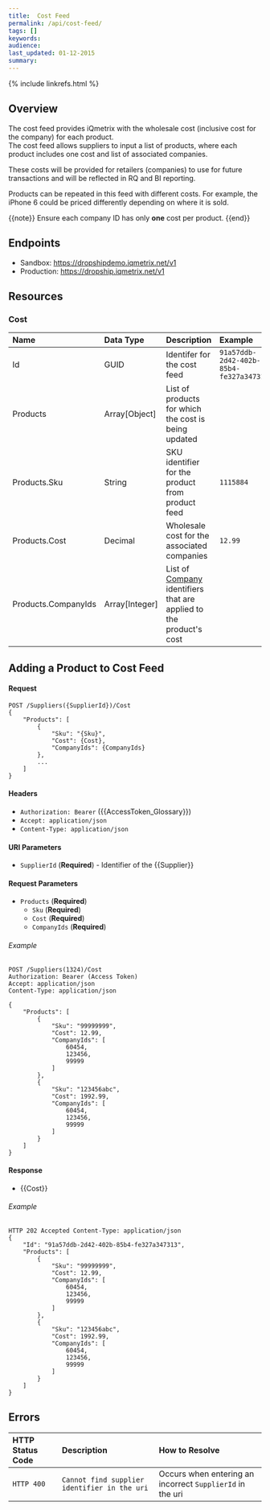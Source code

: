 ```yaml
---
title:  Cost Feed
permalink: /api/cost-feed/
tags: []
keywords: 
audience: 
last_updated: 01-12-2015
summary: 
---
```


{% include linkrefs.html %}

## Overview

The cost feed provides iQmetrix with the wholesale cost (inclusive cost for the company) for each product.  
The cost feed allows suppliers to input a list of products, where each product includes one cost and list of associated companies.

These costs will be provided for retailers (companies) to use for future transactions and will be reflected in RQ and BI reporting. 

Products can be repeated in this feed with different costs. For example, the iPhone 6 could be priced differently depending on where it is sold. 

{{note}} 
Ensure each company ID has only <strong>one</strong> cost per product.
{{end}}

## Endpoints

* Sandbox: https://dropshipdemo.iqmetrix.net/v1
* Production: https://dropship.iqmetrix.net/v1

## Resources

### Cost

| Name | Data Type | Description | Example |
|:-----|:---------|:------------|:--------|
| Id | GUID | Identifer for the cost feed | `91a57ddb-2d42-402b-85b4-fe327a347313` |
| Products | Array[Object] | List of products for which the cost is being updated |  |
| Products.Sku | String | SKU identifier for the product from product feed | `1115884` |
| Products.Cost | Decimal | Wholesale cost for the associated companies | `12.99` |
| Products.CompanyIds | Array[Integer] | List of [Company](/api/company-tree#company) identifiers that are applied to the product's cost |  |

## Adding a Product to Cost Feed

#### Request

    POST /Suppliers({SupplierId})/Cost
    {
        "Products": [
            {
                "Sku": "{Sku}",
                "Cost": {Cost},
                "CompanyIds": {CompanyIds}    
            },
            ...
        ]
    }
    
#### Headers

* `Authorization: Bearer` ({{AccessToken_Glossary}})
* `Accept: application/json`
* `Content-Type: application/json`

#### URI Parameters

* `SupplierId` (**Required**) - Identifier of the {{Supplier}}

#### Request Parameters

* `Products` (**Required**)
    * `Sku` (**Required**)
    * `Cost` (**Required**)
    * `CompanyIds` (**Required**)

###### Example

    POST /Suppliers(1324)/Cost
    Authorization: Bearer (Access Token)
    Accept: application/json
    Content-Type: application/json
    
    {
        "Products": [
            {
                "Sku": "99999999",
                "Cost": 12.99,
                "CompanyIds": [
                    60454,
                    123456,
                    99999
                ]    
            },
            {
                "Sku": "123456abc",
                "Cost": 1992.99,
                "CompanyIds": [
                    60454,
                    123456,
                    99999
                ]    
            }
        ]
    }

#### Response

* {{Cost}}

###### Example

    HTTP 202 Accepted Content-Type: application/json
    {
        "Id": "91a57ddb-2d42-402b-85b4-fe327a347313",
        "Products": [
            {
                "Sku": "99999999",
                "Cost": 12.99,
                "CompanyIds": [
                    60454,
                    123456,
                    99999
                ]
            },
            {
                "Sku": "123456abc",
                "Cost": 1992.99,
                "CompanyIds": [
                    60454,
                    123456,
                    99999
                ]
            }
        ]
    }    

## Errors

| HTTP Status Code | Description | How to Resolve |
|:-----------------|:------------|:---------------|
| `HTTP 400` | `Cannot find supplier identifier in the uri` | Occurs when entering an incorrect `SupplierId` in the uri |